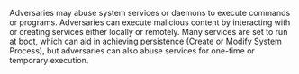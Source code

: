 Adversaries may abuse system services or daemons to execute commands or programs. Adversaries can execute malicious content by interacting with or creating services either locally or remotely. Many services are set to run at boot, which can aid in achieving persistence (Create or Modify System Process), but adversaries can also abuse services for one-time or temporary execution.
